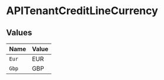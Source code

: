 # APITenantCreditLineCurrency


## Values

| Name  | Value |
| ----- | ----- |
| `Eur` | EUR   |
| `Gbp` | GBP   |